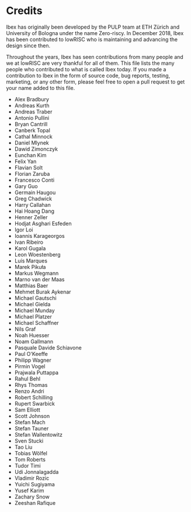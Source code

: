 Credits
=======

Ibex has originally been developed by the PULP team at ETH Zürich and
University of Bologna under the name Zero-riscy. In December 2018, Ibex has
been contributed to lowRISC who is maintaining and advancing the design since
then.

Throughout the years, Ibex has seen contributions from many people and we at
lowRISC are very thankful for all of them. This file lists the many people who
contributed to what is called Ibex today. If you made a contribution to Ibex
in the form of source code, bug reports, testing, marketing, or any other form,
please feel free to open a pull request to get your name added to this file.


- Alex Bradbury
- Andreas Kurth
- Andreas Traber
- Antonio Pullini
- Bryan Cantrill
- Canberk Topal
- Cathal Minnock
- Daniel Mlynek
- Dawid Zimonczyk
- Eunchan Kim
- Felix Yan
- Flavian Solt
- Florian Zaruba
- Francesco Conti
- Gary Guo
- Germain Haugou
- Greg Chadwick
- Harry Callahan
- Hai Hoang Dang
- Henner Zeller
- Hodjat Asghari Esfeden
- Igor Loi
- Ioannis Karageorgos
- Ivan Ribeiro
- Karol Gugala
- Leon Woestenberg
- Luís Marques
- Marek Pikuła
- Markus Wegmann
- Marno van der Maas
- Matthias Baer
- Mehmet Burak Aykenar
- Michael Gautschi
- Michael Gielda
- Michael Munday
- Michael Platzer
- Michael Schaffner
- Nils Graf
- Noah Huesser
- Noam Gallmann
- Pasquale Davide Schiavone
- Paul O'Keeffe
- Philipp Wagner
- Pirmin Vogel
- Prajwala Puttappa
- Rahul Behl
- Rhys Thomas
- Renzo Andri
- Robert Schilling
- Rupert Swarbick
- Sam Elliott
- Scott Johnson
- Stefan Mach
- Stefan Tauner
- Stefan Wallentowitz
- Sven Stucki
- Tao Liu
- Tobias Wölfel
- Tom Roberts
- Tudor Timi
- Udi Jonnalagadda
- Vladimir Rozic
- Yuichi Sugiyama
- Yusef Karim
- Zachary Snow
- Zeeshan Rafique
